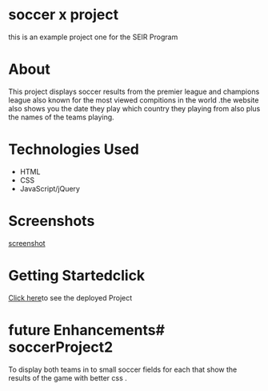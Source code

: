 # soccer x project
 
 this is an example project one for the SEIR Program
# About 
This project displays soccer results  from the premier league and champions league also known for the most viewed compitions in the world .the website also shows you the date they play which country they playing from also plus the names of the teams playing.

# Technologies Used

- HTML
- CSS
- JavaScript/jQuery 
 
# Screenshots

[screenshot](https://imgur.com/z73uw57)
# Getting Startedclick 
[Click here](https://1a8f-73-237-106-162.ngrok.io)to see the deployed Project

# future Enhancements# soccerProject2
To display both teams in to small soccer fields for each that show the results of the game with better css .
